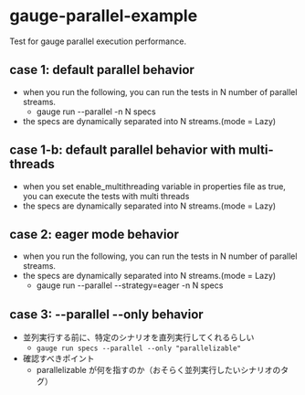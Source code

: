 # gauge-parallel-example
Test for gauge parallel execution performance.
## case 1: default parallel behavior
- when you run the following, you can run the tests in N number of parallel streams.
  - gauge run --parallel -n N specs
- the specs are dynamically separated into N streams.(mode = Lazy)

## case 1-b: default parallel behavior with multi-threads
- when you set enable_multithreading variable in properties file as true, you can execute the tests with multi threads
- the specs are dynamically separated into N streams.(mode = Lazy)

## case 2: eager mode behavior
- when you run the following, you can run the tests in N number of parallel streams.
- the specs are dynamically separated into N streams.(mode = Lazy)
    - gauge run --parallel --strategy=eager -n N specs

## case 3: --parallel --only behavior
- 並列実行する前に、特定のシナリオを直列実行してくれるらしい
  - `gauge run specs --parallel --only "parallelizable"`
- 確認すべきポイント
  - parallelizable が何を指すのか（おそらく並列実行したいシナリオのタグ）